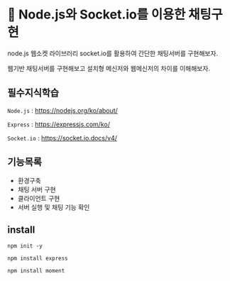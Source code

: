 # 🎉 Node.js와 Socket.io를 이용한 채팅구현

  node.js 웹소켓 라이브러리 socket.io를 활용하여 간단한 채팅서버를 구현해보자. 

웹기반 채팅서버를 구현해보고 설치형 메신저와 웹메신저의 차이를 이해해보자.



## 필수지식학습

`Node.js` : https://nodejs.org/ko/about/

`Express` : https://expressjs.com/ko/

`Socket.io` : https://socket.io.docs/v4/



## 기능목록

- 환경구축
- 채팅 서버 구현
- 클라이언트 구현
- 서버 실행 및 채팅 기능 확인



## install

```
npm init -y

npm install express

npm install moment
```







